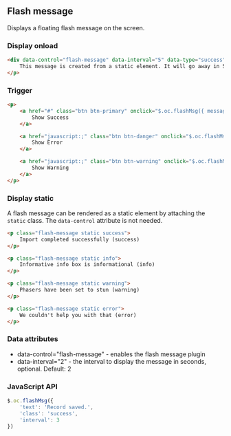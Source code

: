 ## Flash message

Displays a floating flash message on the screen.

### Display onload

```html
<div data-control="flash-message" data-interval="5" data-type="success" class="oc-hide">
    This message is created from a static element. It will go away in 5 seconds.
</p>
```

### Trigger

```html
<p>
    <a href="#" class="btn btn-primary" onclick="$.oc.flashMsg({ message: 'The record has been successfully saved. This message will go away in 1 second.', type: 'success', 'interval': 1 }); return false;">
        Show Success
    </a>

    <a href="javascript:;" class="btn btn-danger" onclick="$.oc.flashMsg({ message: 'Babam!', type: 'error'}); return false;">
        Show Error
    </a>

    <a href="javascript:;" class="btn btn-warning" onclick="$.oc.flashMsg({ message: 'Warning! October is too good for this world!', type: 'warning'}); return false;">
        Show Warning
    </a>
</p>
```

### Display static

A flash message can be rendered as a static element by attaching the `static` class. The `data-control` attribute is not needed.

```html
<p class="flash-message static success">
    Import completed successfully (success)
</p>

<p class="flash-message static info">
    Informative info box is informational (info)
</p>

<p class="flash-message static warning">
    Phasers have been set to stun (warning)
</p>

<p class="flash-message static error">
    We couldn't help you with that (error)
</p>
```

### Data attributes

- data-control="flash-message" - enables the flash message plugin
- data-interval="2" - the interval to display the message in seconds, optional. Default: 2

### JavaScript API

```js
$.oc.flashMsg({
    'text': 'Record saved.',
    'class': 'success',
    'interval': 3
})
```
